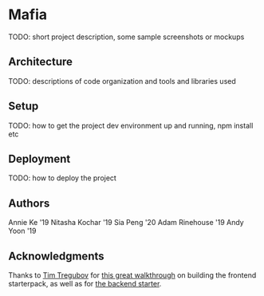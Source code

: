 # Mafia

TODO: short project description, some sample screenshots or mockups

## Architecture

TODO:  descriptions of code organization and tools and libraries used

## Setup

TODO: how to get the project dev environment up and running, npm install etc

## Deployment

TODO: how to deploy the project

## Authors

Annie Ke '19
Nitasha Kochar '19
Sia Peng '20
Adam Rinehouse '19
Andy Yoon '19

## Acknowledgments

Thanks to [Tim Tregubov](https://github.com/timofei7) for [this great walkthrough](http://cs52.me/assignments/sa/starterpack/) on building the frontend starterpack, as well as for [the backend starter](https://github.com/dartmouth-cs52/express-babel-starter).
